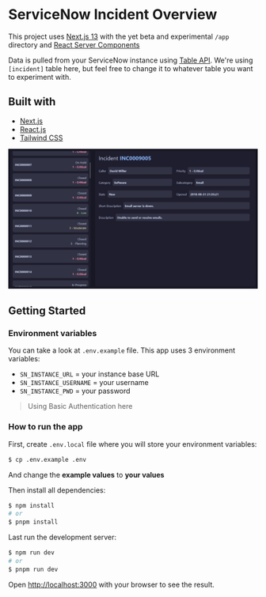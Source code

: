 # ServiceNow Incident Overview

This project uses [Next.js 13](https://nextjs.org/) with the yet beta and experimental `/app` directory and [React Server Components](https://nextjs.org/docs/advanced-features/react-18/server-components)

Data is pulled from your ServiceNow instance using [Table API](https://developer.servicenow.com/dev.do#!/reference/api/tokyo/rest/c_TableAPI). We're using `[incident]` table here, but feel free to change it to whatever table you want to experiment with.

## Built with

- [Next.js](https://nextjs.org/)
- [React.js](https://reactjs.org/)
- [Tailwind CSS](https://tailwindcss.com/)

![sn-incident-overview demo showcase](/public/sn-incident-overview.jpg?raw=true "Demo")

## Getting Started

### Environment variables

You can take a look at `.env.example` file. This app uses 3 environment variables:

- `SN_INSTANCE_URL` = your instance base URL
- `SN_INSTANCE_USERNAME` = your username
- `SN_INSTANCE_PWD` = your password

> Using Basic Authentication here

### How to run the app

First, create `.env.local` file where you will store your environment variables:

```bash
$ cp .env.example .env
```

And change the **example values** to **your values**

Then install all dependencies:

```bash
$ npm install
# or
$ pnpm install
```

Last run the development server:

```bash
$ npm run dev
# or
$ pnpm run dev
```

Open [http://localhost:3000](http://localhost:3000) with your browser to see the result.
